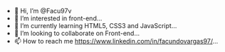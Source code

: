 - 👋 Hi, I’m @Facu97v
- 👀 I’m interested in front-end...
- 🌱 I’m currently learning HTML5, CSS3 and JavaScript...
- 💞️ I’m looking to collaborate on Front-end...
- 📫 How to reach me https://www.linkedin.com/in/facundovargas97/...

<!---
Facu97v/Facu97v is a ✨ special ✨ repository because its `README.md` (this file) appears on your GitHub profile.
You can click the Preview link to take a look at your changes.
--->
